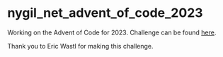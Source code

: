 # nygil_net_advent_of_code_2023

Working on the Advent of Code for 2023. Challenge can be found [here](https://adventofcode.com/2023/about).

Thank you to Eric Wastl for making this challenge.
